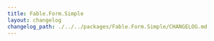 ```yaml
---
title: Fable.Form.Simple
layout: changelog
changelog_path: ./../../packages/Fable.Form.Simple/CHANGELOG.md
---
```

